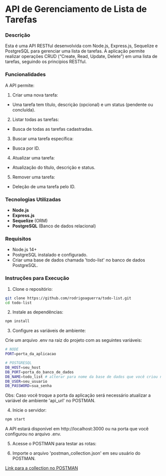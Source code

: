 # API de Gerenciamento de Lista de Tarefas

### Descrição
Esta é uma API RESTful desenvolvida com Node.js, Express.js, Sequelize e PostgreSQL para gerenciar uma lista de tarefas. A aplicação permite realizar operações CRUD (“Create, Read, Update, Delete”) em uma lista de tarefas, seguindo os princípios RESTful.

### Funcionalidades
A API permite:

1. Criar uma nova tarefa:
- Uma tarefa tem título, descrição (opcional) e um status (pendente ou concluída).
2. Listar todas as tarefas:
- Busca de todas as tarefas cadastradas.
3. Buscar uma tarefa específica:
- Busca por ID.
4. Atualizar uma tarefa:
- Atualização do título, descrição e status.
5. Remover uma tarefa:
- Deleção de uma tarefa pelo ID.

### Tecnologias Utilizadas
- **Node.js**
- **Express.js**
- **Sequelize** (ORM)
- **PostgreSQL** (Banco de dados relacional)

### Requisitos
- Node.js 14+
- PostgreSQL instalado e configurado.
- Criar uma base de dados chamada 'todo-list' no banco de dados PostgreSQL.

### Instruções para Execução
1. Clone o repositório:
```bash
git clone https://github.com/rodrigoaguerra/todo-list.git
cd todo-list
```

2. Instale as dependências:
```bash
npm install
```

3. Configure as variáveis de ambiente:

Crie um arquivo .env na raiz do projeto com as seguintes variáveis:
```bash
# NODE
PORT=porta_da_aplicacao

# POSTGRESQL
DB_HOST=seu_host
DB_PORT=porta_do_banco_de_dados
DB_NAME=todo_list # alterar para nome da base de dados que você criou no banco de dados
DB_USER=seu_usuario
DB_PASSWORD=sua_senha
```
Obs: Caso você troque a porta da aplicação será necessário atualizar a variável de ambiente 'api_url' no POSTMAN.

4. Inicie o servidor:
```bash
npm start
```
A API estará disponível em http://localhost:3000 ou na porta que você configurou no arquivo .env.

5. Acesse o POSTMAN para testar as rotas:

6. Importe o arquivo 'postman_collection.json' em seu usuário do POSTMAN.

[Link para a collection no POSTMAN](https://speeding-firefly-69130.postman.co/workspace/todo_list~1d3284d5-deaa-498f-bd05-d06388bf1726/collection/14695510-c1f93b05-ccd6-4ead-84a8-d9c9cc2f28cd?action=share&creator=14695510)